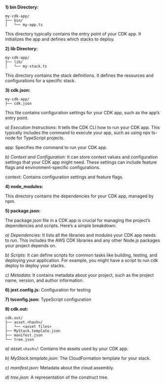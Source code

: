 **1) bin Directory:**
```
my-cdk-app/
├── bin/
│   └── my-app.ts
```
This directory typically contains the entry point of your CDK app. It initializes the app and defines which stacks to deploy.

**2) lib Directory:**
```
my-cdk-app/
├── lib/
│   └── my-stack.ts
```
This directory contains the stack definitions. It defines the resources and configurations for a specific stack.

**3) cdk.json:**
```
my-cdk-app/
├── cdk.json
```
This file contains configuration settings for your CDK app, such as the app’s entry point.

   *a) Execution Instructions*:
It tells the CDK CLI how to run your CDK app. This typically includes the command to execute your app, such as using npx ts-node for TypeScript projects. 

app: Specifies the command to run your CDK app.

  *b) Context and Configuration:*
It can store context values and configuration settings that your CDK app might need. These settings can include feature flags and environment-specific configurations.

context: Contains configuration settings and feature flags.

**4) node_modules:**

This directory contains the dependencies for your CDK app, managed by npm.

**5) package.json:**

The package.json file in a CDK app is crucial for managing the project’s dependencies and scripts. Here’s a simple breakdown:

  *a) Dependencies:* 
It lists all the libraries and modules your CDK app needs to run. This includes the AWS CDK libraries and any other Node.js packages your project depends on.

  *b) Scripts:* 
It can define scripts for common tasks like building, testing, and deploying your application. For example, you might have a script to run cdk deploy to deploy your stacks.

  *c) Metadata*: 
It contains metadata about your project, such as the project name, version, and author information.

**6) jest.config.js:**
Configuration for testing

**7) tsconfig.json:**
TypeScript configuration

**8) cdk.out:**
```
cdk.out/
├── asset.<hash>/
│   └── <asset files>
├── MyStack.template.json
├── manifest.json
└── tree.json
```

  *a) asset.`<hash>`/:* 
Contains the assets used by your CDK app.

  *b) MyStack.template.json:* 
The CloudFormation template for your stack.

  *c) manifest.json:* 
Metadata about the cloud assembly.

  *d) tree.json*: 
A representation of the construct tree.
